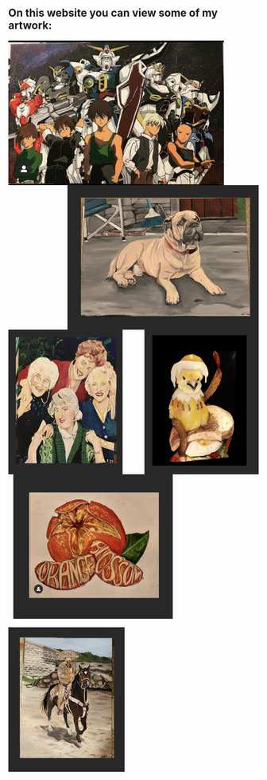 ## On this website you can view some of my artwork:  

<img src="Gundam.jpg"
     alt="Gundam"
     style="float: left; height: 290px;" />
  
 <img src="Images/P.png"
     alt="Pup"
     style="float: right; height: 290px;" />

<img src="Images/GG.png"
     alt="Golden Girls"
     style="float: left; height: 290px; width: 230px;" />
     
<img src="Images/BCW.png"
     alt="BCW"
     style="float: right; height: 290px; width: 230px; " />
  
  <img src="Images/KL.png"
    alt="Square"
     style="float: center; height: 290px; margin-left: 10px;" />
    
   <img src="Images/N.png"
     alt="Nat"
     style="float: center; height: 290px;" />
   
  



